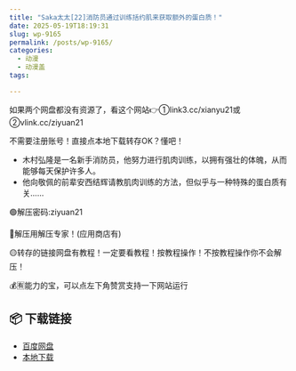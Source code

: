 ```yaml
---
title: "Saka太太[22]消防员通过训练括约肌来获取额外的蛋白质！"
date: 2025-05-19T18:19:31
slug: wp-9165
permalink: /posts/wp-9165/
categories:
  - 动漫
  - 动漫盖
tags:

---
```


如果两个网盘都没有资源了，看这个网站👉①link3.cc/xianyu21或②vlink.cc/ziyuan21

不需要注册账号！直接点本地下载转存OK？懂吧！

*   木村弘隆是一名新手消防员，他努力进行肌肉训练，以拥有强壮的体魄，从而能够每天保护许多人。
*   他向敬佩的前辈安西结辉请教肌肉训练的方法，但似乎与一种特殊的蛋白质有关……

🟢解压密码:ziyuan21

🔵解压用解压专家！(应用商店有)

🟡转存的链接网盘有教程！一定要看教程！按教程操作！不按教程操作你不会解压！

💰🈶能力的宝，可以点左下角赞赏支持一下网站运行

## 📦 下载链接
- [百度网盘](https://blziyuan21.com/pay-download/9165?key=2d27fac31d&down_id=0)
- [本地下载](https://blziyuan21.com/pay-download/9165?key=2d27fac31d&down_id=1)

